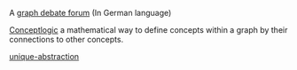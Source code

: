 A [graph debate forum](graph/debate/forum-de.md) (In German language)

[Conceptlogic](graph/conceptlogic/conceptlogic.md) a mathematical way to define concepts within a graph by their connections to other concepts.

 [unique-abstraction](unique-abstraction.md)

